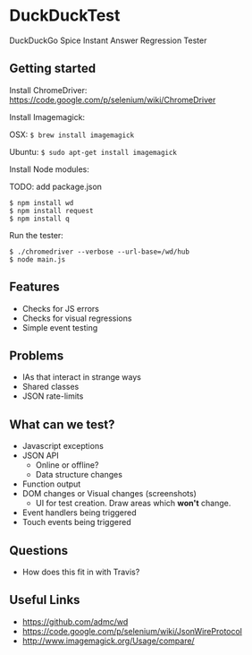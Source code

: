 # DuckDuckTest

DuckDuckGo Spice Instant Answer Regression Tester

## Getting started

Install ChromeDriver:
https://code.google.com/p/selenium/wiki/ChromeDriver

Install Imagemagick:

OSX: `$ brew install imagemagick`

Ubuntu: `$ sudo apt-get install imagemagick`

Install Node modules:

TODO: add package.json
```
$ npm install wd
$ npm install request
$ npm install q
```

Run the tester:
```
$ ./chromedriver --verbose --url-base=/wd/hub
$ node main.js
```

## Features

- Checks for JS errors
- Checks for visual regressions
- Simple event testing


## Problems
- IAs that interact in strange ways
- Shared classes
- JSON rate-limits


## What can we test?
- Javascript exceptions
- JSON API
    - Online or offline?
    - Data structure changes
- Function output
- DOM changes or Visual changes (screenshots)
    - UI for test creation. Draw areas which **won't** change.
- Event handlers being triggered
- Touch events being triggered


## Questions
- How does this fit in with Travis?

## Useful Links
- https://github.com/admc/wd
- https://code.google.com/p/selenium/wiki/JsonWireProtocol
- http://www.imagemagick.org/Usage/compare/





